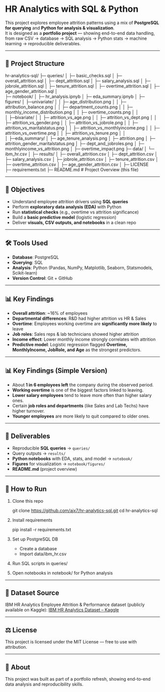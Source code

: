 # HR Analytics with SQL & Python

This project explores employee attrition patterns using a mix of **PostgreSQL for querying** and **Python for analysis & visualization**.  
It is designed as a **portfolio project** — showing end-to-end data handling, from raw CSV → database → SQL analysis → Python stats → machine learning → reproducible deliverables.

---

## 📂 Project Structure

hr-analytics-sql/
├─ queries/
│    ├─ basic_checks.sql
│    ├─ overall_attrition.sql
│ 	 ├─ dept_attrition.sql
│ 	 ├─ salary_analysis.sql
│ 	 ├─ jobrole_attrition.sql
│ 	 ├─ tenure_attrition.sql
│ 	 ├─ overtime_attrition.sql
│ 	 ├─ age_gender_attrition.sql
│ 	 
├─ notebook/
│    ├─ hr_analysis.ipnyb
│    ├─ eda_summary.ipnyb
│    ├─ figures/
│    		├─univariate/
│    		│ 	├─ age_distribution.png
│    		│ 	├─ attribution_balance.png
│    		│ 	├─ department_counts.png
│    		│ 	├─ monthly_income_distribution.png
│    		│ 	├─ overtime_counts.png
│    		│ 	
│    		├─bivariate/
│    		│ 	├─ attrition_vs_age.png
│   		│ 	├─ attrition_vs_dept.png
│    		│ 	├─ attrition_vs_gender.png
│    		│ 	├─ attrition_vs_jobrole.png
│    		│ 	├─ attrition_vs_maritalstatus.png
│    		│ 	├─ attrition_vs_monthlyincome.png
│    		│ 	├─ attrition_vs_overtime.png
│    		│ 	├─ attrition_vs_tenure.png
│    		│ 	
│    		├─eda_summary/
│    			├─ age_tenure_analysis.png
│    			├─ attrition.png
│    			├─ attrition_gender_maritalstatus.png
│    			├─ dept_and_jobroles.png
│    			├─ monthlyincome_vs_attrition.png
│    			├─ overtime_impact.png
├─ data/
│    └─ ibm_hr.csv
│ 
├─ results/
│    ├─ overall_attrition.csv
│ 	 ├─ dept_attrition.csv
│ 	 ├─ salary_analysis.csv
│ 	 ├─ jobrole_attrition.csv
│ 	 ├─ tenure_attrition.csv
│ 	 ├─ overtime_attrition.csv
│ 	 ├─ age_gender_attrition.csv
│
├─ LICENSE	
├─ requirements.txt
├─ README.md # Project Overview (this file)


---

## 🎯 Objectives

- Understand employee attrition drivers using **SQL queries**  
- Perform **exploratory data analysis (EDA)** with Python  
- Run **statistical checks** (e.g., overtime vs attrition significance)  
- Build a **basic predictive model** (logistic regression)  
- Deliver **visuals, CSV outputs, and notebooks** in a clean repo

---

## 🛠️ Tools Used

- **Database**: PostgreSQL  
- **Querying**: SQL  
- **Analysis**: Python (Pandas, NumPy, Matplotlib, Seaborn, Statsmodels, Scikit-learn)  
- **Version Control**: Git + GitHub  

---

## 📊 Key Findings

- **Overall attrition**: ~16% of employees  
- **Departmental differences**: R&D had higher attrition vs HR & Sales  
- **Overtime**: Employees working overtime are **significantly more likely** to leave  
- **Job roles**: Sales reps & lab technicians showed higher attrition  
- **Income effect**: Lower monthly income strongly correlates with attrition  
- **Predictive model**: Logistic regression flagged **Overtime, MonthlyIncome, JobRole, and Age** as the strongest predictors.

---

## 📊 Key Findings (Simple Version)

- About **1 in 6 employees left** the company during the observed period.  
- **Working overtime** is one of the biggest factors linked to leaving.  
- **Lower salary employees** tend to leave more often than higher salary ones.  
- Certain **job roles and departments** (like Sales and Lab Techs) have higher turnover.  
- **Younger employees** are more likely to quit compared to older ones. 

---

## 📌 Deliverables

- Reproducible **SQL queries** → `queries/`  
- Query outputs → `results/`  
- **Python notebooks** with EDA, stats, and model → `notebook/`  
- **Figures** for visualization → `notebook/figures/`  
- **README.md** (project overview)

---

## 🚀 How to Run

1. Clone this repo  

   git clone https://github.com/ajx7/hr-analytics-sql.git
   cd hr-analytics-sql

2. Install requirements

	pip install -r requirements.txt


3. Set up PostgreSQL DB

	- Create a database
	- Import data/ibm_hr.csv

4. Run SQL scripts in queries/

5. Open notebooks in notebook/ for Python analysis


---

## 📖 Dataset Source

IBM HR Analytics Employee Attrition & Performance dataset (publicly available on Kaggle):
[IBM HR Analytics Dataset – Kaggle](https://www.kaggle.com/datasets/pavansubhasht/ibm-hr-analytics-attrition-dataset)

---

## ⚖️ License

This project is licensed under the MIT License — free to use with attribution.

---

## 🙋 About

This project was built as part of a portfolio refresh, showing end-to-end data analysis and reproducibility skills.
